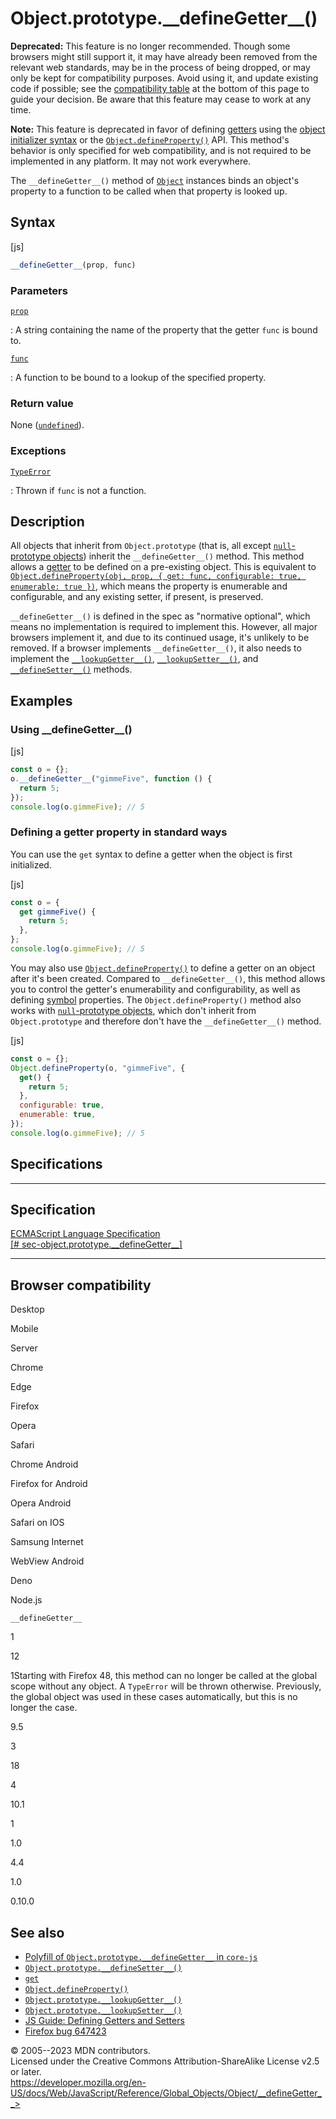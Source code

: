 Object.prototype.\_\_defineGetter\_\_()
=======================================

 
 
**Deprecated:** This feature is no longer recommended. Though some
browsers might still support it, it may have already been removed from
the relevant web standards, may be in the process of being dropped, or
may only be kept for compatibility purposes. Avoid using it, and update
existing code if possible; see the [compatibility
table](#browser_compatibility) at the bottom of this page to guide your
decision. Be aware that this feature may cease to work at any time.


 
**Note:** This feature is deprecated in favor of defining
[getters](../../functions/get) using the [object initializer
syntax](../../operators/object_initializer) or the
[`Object.defineProperty()`](defineproperty) API. This method\'s behavior
is only specified for web compatibility, and is not required to be
implemented in any platform. It may not work everywhere.


The `__defineGetter__()` method of [`Object`](../object) instances binds
an object\'s property to a function to be called when that property is
looked up.


 
Syntax
------

 
 
 
[js]


```js
__defineGetter__(prop, func)
```




 
### Parameters

 

[`prop`](#prop)

:   A string containing the name of the property that the getter `func`
    is bound to.

[`func`](#func)

:   A function to be bound to a lookup of the specified property.



 
### Return value 

 
None ([`undefined`](../undefined)).



 
### Exceptions

 

[`TypeError`](../typeerror)

:   Thrown if `func` is not a function.



 
Description
-----------

 
All objects that inherit from `Object.prototype` (that is, all except
[`null`-prototype objects](../object#null-prototype_objects)) inherit
the `__defineGetter__()` method. This method allows a
[getter](../../functions/get) to be defined on a pre-existing object.
This is equivalent to
[`Object.defineProperty(obj, prop, { get: func, configurable: true, enumerable: true })`](defineproperty),
which means the property is enumerable and configurable, and any
existing setter, if present, is preserved.

`__defineGetter__()` is defined in the spec as \"normative optional\",
which means no implementation is required to implement this. However,
all major browsers implement it, and due to its continued usage, it\'s
unlikely to be removed. If a browser implements `__defineGetter__()`, it
also needs to implement the [`__lookupGetter__()`](__lookupgetter__),
[`__lookupSetter__()`](__lookupsetter__), and
[`__defineSetter__()`](__definesetter__) methods.



 
Examples
--------


 
### Using \_\_defineGetter\_\_() 

 
 
 
[js]


```js
const o = {};
o.__defineGetter__("gimmeFive", function () {
  return 5;
});
console.log(o.gimmeFive); // 5
```




 
### Defining a getter property in standard ways 

 
You can use the `get` syntax to define a getter when the object is first
initialized.

 
 
[js]


```js
const o = {
  get gimmeFive() {
    return 5;
  },
};
console.log(o.gimmeFive); // 5
```


You may also use [`Object.defineProperty()`](defineproperty) to define a
getter on an object after it\'s been created. Compared to
`__defineGetter__()`, this method allows you to control the getter\'s
enumerability and configurability, as well as defining
[symbol](../symbol) properties. The `Object.defineProperty()` method
also works with [`null`-prototype
objects](../object#null-prototype_objects), which don\'t inherit from
`Object.prototype` and therefore don\'t have the `__defineGetter__()`
method.

 
 
[js]


```js
const o = {};
Object.defineProperty(o, "gimmeFive", {
  get() {
    return 5;
  },
  configurable: true,
  enumerable: true,
});
console.log(o.gimmeFive); // 5
```




Specifications
--------------

 
  -----------------------------------------------------------------------------------------------------------------------------------------------------------------------------------
  Specification
  -----------------------------------------------------------------------------------------------------------------------------------------------------------------------------------
  [ECMAScript Language Specification\
  [\#
  sec-object.prototype.\_\_defineGetter\_\_]](https://tc39.es/ecma262/multipage/additional-ecmascript-features-for-web-browsers.html#sec-object.prototype.__defineGetter__)

  -----------------------------------------------------------------------------------------------------------------------------------------------------------------------------------


Browser compatibility 
---------------------

 


Desktop

Mobile

Server

Chrome

Edge

Firefox

Opera

Safari

Chrome Android

Firefox for Android

Opera Android

Safari on IOS

Samsung Internet

WebView Android

Deno

Node.js

`__defineGetter__`

1

12

1Starting with Firefox 48, this method can no longer be called at the
global scope without any object. A `TypeError` will be thrown otherwise.
Previously, the global object was used in these cases automatically, but
this is no longer the case.

9.5

3

18

4

10.1

1

1.0

4.4

1.0

0.10.0

 
See also 
--------

 
-   [Polyfill of `Object.prototype.__defineGetter__` in
    `core-js`](https://github.com/zloirock/core-js#ecmascript-object)
-   [`Object.prototype.__defineSetter__()`](__definesetter__)
-   [`get`](../../functions/get)
-   [`Object.defineProperty()`](defineproperty)
-   [`Object.prototype.__lookupGetter__()`](__lookupgetter__)
-   [`Object.prototype.__lookupSetter__()`](__lookupsetter__)
-   [JS Guide: Defining Getters and
    Setters](https://developer.mozilla.org/en-US/docs/Web/JavaScript/Guide/Working_with_objects#defining_getters_and_setters)
-   [Firefox bug 647423](https://bugzil.la/647423)



 
© 2005--2023 MDN contributors.\
Licensed under the Creative Commons Attribution-ShareAlike License v2.5
or later.\
https://developer.mozilla.org/en-US/docs/Web/JavaScript/Reference/Global_Objects/Object/__defineGetter__>

